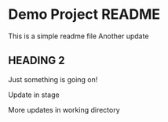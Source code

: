 # Demo Project README

This is a simple readme file
Another update  

## HEADING 2

Just something is going on!

Update in stage

More updates in working directory
